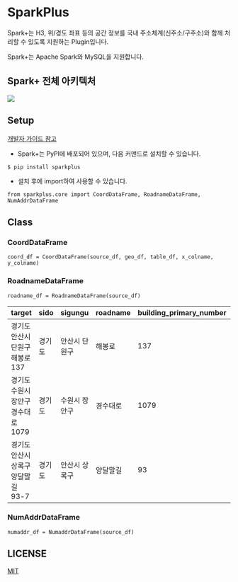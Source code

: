 # SparkPlus
Spark+는 H3, 위/경도 좌표 등의 공간 정보를 국내 주소체계(신주소/구주소)와 함께 처리할 수 있도록 지원하는 Plugin입니다.

Spark+는 Apache Spark와 MySQL을 지원합니다.

## Spark+ 전체 아키텍처

![](https://github.com/SWM-SparkPlus/kr-address-db-updater/blob/master/statics/sparkplus_architecture.png)

## Setup


[개발자 가이드 참고](https://github.com/SWM-SparkPlus/sparkplus/wiki)

- Spark+는 PyPI에 배포되어 있으며, 다음 커맨드로 설치할 수 있습니다.
```
$ pip install sparkplus
```

- 설치 후에 import하여 사용할 수 있습니다.
```
from sparkplus.core import CoordDataFrame, RoadnameDataFrame, NumAddrDataFrame
```

## Class

### CoordDataFrame
```
coord_df = CoordDataFrame(source_df, geo_df, table_df, x_colname, y_colname)
```
### RoadnameDataFrame
```
roadname_df = RoadnameDataFrame(source_df)
```
 |target                                  |sido  |sigungu    |roadname |building_primary_number|bupjungdong_code|
 |----------------------------------------|------|-----------|---------|-----------------------|----------------|
 |경기도 안산시 단원구 해봉로 137                |경기도 |안산시 단원구 |해봉로      |137                    |4128112400     |
 |경기도 수원시 장안구 경수대로 1079             |경기도  |수원시 장안구 |경수대로    |1079                   |4128111800     |
 |경기도 안산시 상록구 양달말길 93-7             |경기도  |안산시 상록구 |양달말길    |93                     |4128101100     |
       
### NumAddrDataFrame
```
numaddr_df = NumaddrDataFrame(source_df)
```


## LICENSE
[MIT](https://github.com/SWM-SparkPlus/db-updater/blob/master/LICENSE)
